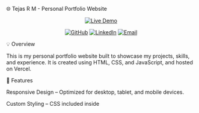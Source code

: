 🌐 Tejas R M - Personal Portfolio Website
<p align="center"> <a href="https://your-vercel-link.vercel.app/"><img src="https://img.shields.io/badge/Live-Demo-blue?style=for-the-badge&logo=vercel&logoColor=white" alt="Live Demo"></a> </p> <p align="center"> <a href="https://github.com/Tejas2913"><img src="https://img.shields.io/badge/GitHub-Tejas2913-black?style=for-the-badge&logo=github&logoColor=white" alt="GitHub"></a> <a href="https://www.linkedin.com/in/tejas-r-m-70205a24b/"><img src="https://img.shields.io/badge/LinkedIn-Tejas%20R%20M-blue?style=for-the-badge&logo=linkedin&logoColor=white" alt="LinkedIn"></a> <a href="mailto:tejasrm2004@gmail.com"><img src="https://img.shields.io/badge/Email-tejasrm2004@gmail.com-red?style=for-the-badge&logo=gmail&logoColor=white" alt="Email"></a> </p>
💡 Overview

This is my personal portfolio website built to showcase my projects, skills, and experience.
It is created using HTML, CSS, and JavaScript, and hosted on Vercel.

🚀 Features

Responsive Design – Optimized for desktop, tablet, and mobile devices.

Custom Styling – CSS included inside <style> tags in HTML.

Interactive Elements – JavaScript included in HTML for smooth animations and dynamic content.

Projects Showcase – Highlights selected works with descriptions and links.

Contact Section – Quick and easy way to get in touch with me.

🛠️ Technologies Used
Technology	Description
HTML5	Semantic and structured content
CSS3	Custom styling for layouts, animations, and responsiveness
JavaScript	Interactivity and dynamic effects within HTML
Vercel	Hosting and deployment

📂 Project Structure
portfolio-website/
│── index.html        # Main HTML file containing CSS & JS
│── images/           # Folder containing all images used in the website
└── README.md         # Project documentation

🌍 Live Demo

🔗 View Portfolio on Vercel
https://tejasrm-github-io.vercel.app/

📧 Contact Me
Platform	Link
Email	tejasrm2004@gmail.com

LinkedIn	linkedin.com/in/tejas-r-m-70205a24b

GitHub	github.com/Tejas2913

✨ Feel free to explore my portfolio and reach out for collaborations or opportunities!
